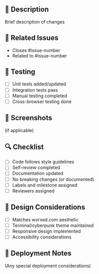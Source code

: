 ## 🎯 Description
Brief description of changes

## 🔗 Related Issues
- Closes #issue-number
- Related to #issue-number

## 🧪 Testing
- [ ] Unit tests added/updated
- [ ] Integration tests pass
- [ ] Manual testing completed
- [ ] Cross-browser testing done

## 📸 Screenshots
(if applicable)

## 🔍 Checklist
- [ ] Code follows style guidelines
- [ ] Self-review completed
- [ ] Documentation updated
- [ ] No breaking changes (or documented)
- [ ] Labels and milestone assigned
- [ ] Reviewers assigned

## 🎨 Design Considerations
- [ ] Matches worxed.com aesthetic
- [ ] Terminal/cyberpunk theme maintained
- [ ] Responsive design implemented
- [ ] Accessibility considerations

## 🚀 Deployment Notes
(Any special deployment considerations)

